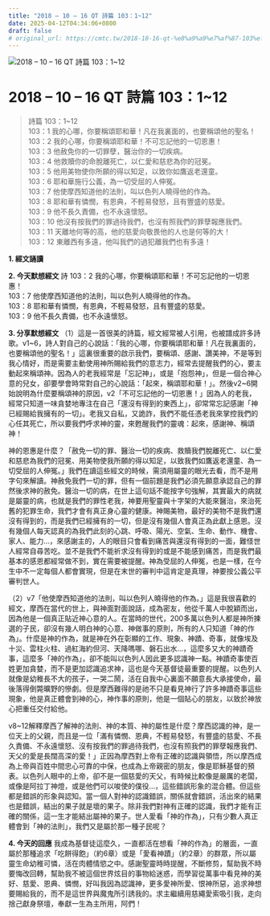 ```yaml
---
title: "2018 – 10 – 16 QT 詩篇 103：1~12"
date: 2025-04-12T04:34:06+0800
draft: false
# original_url: https://cmtc.tw/2018-10-16-qt-%e8%a9%a9%e7%af%87-103%ef%bc%9a112
---
```


![2018 – 10 – 16 QT 詩篇 103：1\~12](/images/qt.jpg   "2018 – 10 – 16 QT 詩篇 103：1\~12")

# 2018 – 10 – 16 QT 詩篇 103：1\~12

> 詩篇 103：1\~12  
> 103：1 我的心哪，你要稱頌耶和華！凡在我裏面的，也要稱頌他的聖名！  
> 103：2 我的心哪，你要稱頌耶和華！不可忘記他的一切恩惠！  
> 103：3 他赦免你的一切罪孽，醫治你的一切疾病。  
> 103：4 他救贖你的命脫離死亡，以仁愛和慈悲為你的冠冕。  
> 103：5 他用美物使你所願的得以知足，以致你如鷹返老還童。  
> 103：6 耶和華施行公義，為一切受屈的人伸冤。  
> 103：7 他使摩西知道他的法則，叫以色列人曉得他的作為。  
> 103：8 耶和華有憐憫，有恩典，不輕易發怒，且有豐盛的慈愛。  
> 103：9 他不長久責備，也不永遠懷怒。  
> 103：10 他沒有按我們的罪過待我們，也沒有照我們的罪孽報應我們。  
> 103：11 天離地何等的高，他的慈愛向敬畏他的人也是何等的大！  
> 103：12 東離西有多遠，他叫我們的過犯離我們也有多遠！

**1. 經文誦讀**

**2.  今天默想經文**
詩 103：2 我的心哪，你要稱頌耶和華！不可忘記他的一切恩惠！  
103：7 他使摩西知道他的法則，叫以色列人曉得他的作為。  
103：8 耶和華有憐憫，有恩典，不輕易發怒，且有豐盛的慈愛。  
103：9 他不長久責備，也不永遠懷怒。

**3. 分享默想經文**
（1）這是一首很美的詩篇，經文經常被人引用，也被譜成許多詩歌。v1\~6，詩人對自己的心說話：「我的心哪，你要稱頌耶和華！凡在我裏面的，也要稱頌他的聖名！」這裏很重要的啟示我們，要稱頌、感謝、讚美神，不是等到我心情好，而是需要主動使用神所賜給我們的意志力，經常去提醒我們的心，要主動起來稱頌神。因為人的老我經常是「忘記神」，或是「抱怨神」，但是一個合神心意的兒女，卻要學會時常對自己的心說話：「起來，稱頌耶和華！」。然後v2\~6開始說明為什麼要稱頌神的原因，v2「不可忘記他的一切恩惠！」因為人的老我，經常只知道一味貪婪地專注在自己「還沒有得到的東西上」，卻常常忘記感謝「神已經賜給我擁有的一切」。老我又自私，又詭詐，我們不能任憑老我來掌控我們的心任其死亡，所以要我們呼求神的靈，來甦醒我們的靈魂：起來，感謝神、稱頌神！

神的恩惠是什麼？「赦免一切的罪、醫治一切的疾病、救贖我們脫離死亡、以仁愛和慈悲為我們的冠冕、用美物使我所願的得以知足，以致我們如鷹返老還童、為一切受屈的人伸冤。」我們在讀這些經文的時候，需須用屬靈的眼光去看，而不是用字句來解讀。神赦免我們一切的罪，但有一個前題是我們必須先願意承認自己的罪然後求神的赦免。醫治一切的病，在世上這句話不能按字句強解，其實最大的病就是屬靈的病，也就是我們的罪性老我，神要用聖靈與十字架的大能來醫治，來治死舊的犯罪生命，我們才會有真正身心靈的健康。神賜美物，最好的美物不是我們還沒有得到的，而是我們已經擁有的一切，但是沒有幾個人會真正為此獻上感恩。沒有幾個人每天認真的為我們此刻的心跳、呼吸、陽光、空氣、生命、動作、機會、家人、能力…，來感謝主的，人的眼目只會看到痛苦與還沒有得到的一面，難怪世人經常自尋苦吃。並不是我們不能祈求沒有得到的或是不能感到痛苦，而是我們最基本的感恩都經常做不到，實在需要被提醒。神為受屈的人伸冤，也是一樣，在今生中不一定每個人都會實現，但是在末世的審判中這肯定是真理，神要按公義公平審判世人。

（2）v7「他使摩西知道他的法則，叫以色列人曉得他的作為。」這是我很喜歡的經文，摩西在當代的世上，與神面對面說話，成為密友，他從千萬人中脫穎而出，因為他是一個真正貼近神心意的人。在當時的世代，200多萬以色列人都是神所揀選的子民，卻沒有幾人明白神的心意、神做事的原則，所有的人只知道「神的作為」。什麼是神的作為，就是神在外在彰顯的工作、現象、神蹟、奇事，就像埃及十災、雲柱火柱、過紅海約但河、天降嗎哪、磐石出水…，這麼多又大的神蹟奇事，這麼多「神的作為」，卻不能叫以色列人因此更多認識神一點。神蹟奇事使百姓更加貪婪，而不是更加認識追求神，這也是今天基督徒最重要的提醒。以色列人就像是幼稚長不大的孩子，一哭二鬧，活在自我中心裏面不願意長大承接使命，最後落得倒斃曠野的慘劇。但是摩西難得的是祂不只是看見神行了許多神蹟奇事這些現象，他是真正體會到神的心，神作事的原則，他是一個貼心的朋友，以致於神放心把重任交付給他。

v8\~12解釋摩西了解神的法則、神的本質、神的屬性是什麼？摩西認識的神，是一位天上的父親，而且是一位「滿有憐憫、恩典，不輕易發怒，有豐盛的慈愛、不長久責備、不永遠懷怒、沒有按我們的罪過待我們，也沒有照我們的罪孽報應我們、天父的愛是長闊高深的愛！」正因為摩西對上帝有正確的認識與領悟，所以摩西成為上帝與百姓中間忠心可靠的中保，也成為上帝親密的朋友，像是耶穌基督的預表。以色列人眼中的上帝，卻不是一個慈愛的天父，有時候比較像是嚴厲的老闆，或像是阿拉丁神燈，或是他們可以唆使的僕役…，這些錯誤形象的混合體。但這些都是錯誤的形象與認知。當一個人對神的認識錯誤，關係就會錯誤，活出來的結果也是錯誤，結出的果子就是壞的果子。除非我們對神有正確的認識，我們才能有正確的關係，這一生才能結出屬神的果子。世人愛看「神的作為」，只有少數人真正體會到「神的法則」，我們又是屬於那一種子民呢？

**4. 今天的回應**
我成為基督徒這麼久，一直都活在想看「神的作為」的層面，一直屬於那種追求「吃餅得飽」（約6章）或是「愛看神蹟」（約2章）的群眾，所以屬靈生命幼稚可憐，活在肉體情慾之中。感謝聖靈時時提醒，不斷修剪，幫助我不時要悔改回轉，幫助我不被這個世界炫目的事物給迷惑，而學習從萬事中看見神的美好、慈愛、恩典、憐憫，好叫我因為認識神，更多愛神所愛、恨神所惡，追求神想要賜給我的，而不是這世界與魔鬼所引誘我的。求主繼續用慈繩愛索吸引我，走向捨己獻身祭壇，奉獻一生為主所用，阿們！
